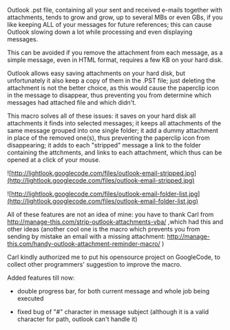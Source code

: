 Outlook .pst file, containing all your sent and received e-mails together with attachments, tends to grow and grow, up to several MBs or even GBs, if you like keeping ALL of your messages for future references; this can cause Outlook slowing down a lot while processing and even displaying messages.

This can be avoided if you remove the attachment from each message, as a simple message, even in HTML format, requires a few KB on your hard disk.

Outlook allows easy saving attachments on your hard disk, but unfortunately it also keep a copy of them in the .PST file; just deleting the attachment is not the better choice, as this would cause the paperclip icon in the message to disappear, thus preventing you from determine which messages had attached file and which didn't.

This macro solves all of these issues:
it saves on your hard disk all attachments it finds into selected messages;
it keeps all attachments of the same message grouped into one single folder;
it add a dummy attachment in place of the removed one(s), thus preventing the paperclip icon from disappearing;
it adds to each "stripped" message a link to the folder containing the attchments, and links to each attachment, which thus can be opened at a click of your mouse.

![http://lightlook.googlecode.com/files/outlook-email-stripped.jpg](http://lightlook.googlecode.com/files/outlook-email-stripped.jpg)

![http://lightlook.googlecode.com/files/outlook-email-folder-list.jpg](http://lightlook.googlecode.com/files/outlook-email-folder-list.jpg)

All of these features are not an idea of mine: you have to thank Carl from http://manage-this.com/strip-outlook-attachments-vba/ ,which had this and other ideas (another cool one is the macro which prevents you from sending by mistake an email with a missing attachment: http://manage-this.com/handy-outlook-attachment-reminder-macro/ )

Carl kindly authorized me to put his opensource project on GoogleCode, to collect other programmers' suggestion to improve the macro.

Added features till now:

- double progress bar, for both current message and whole job being executed

- fixed bug of "#" character in message subject (although it is a valid character for path, outlook can't handle it)
